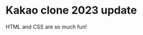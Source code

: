 <!--
readme파일은 markdown 확장자로 만들어 주는데, .md로 표현한다.
markdown은 서식이 있는 문서를 작성하는 것이라는 걸 알고 있으면 되고,
readme파일은 모든 git repository가 가지고 있어야 하는 파일이다.
-->

# Kakao clone 2023 update

HTML and CSS are so much fun!

<!-- CSS got so much better! 원래 description 지우고 다른걸로 써보기-->

<!-- #은 markdown에서 제목을 만들때 사용함
다른 태그들도 있으니 구글에서 찾아보기! -->
<!-- # 제목 다음줄에는 description(설명글) 적어주기 -->

<!--
이 파일을 github에서 열어보면 commit이 새로 생긴걸 알 수 있음.
이 commit을 저장을 해줘야 하는데
좌측 하단에서 commit 타이틀 및 설명을 적어서 Commit to main 눌러서 저장가능
설명은 안써도 되지만 타이틀은 반드시 써줘야함

저장만 하면 딱히 무슨 변화가 있지는 않음.
따라서 저장한 commit을 Publish -> 즉, publish branch클릭해주기
-->
